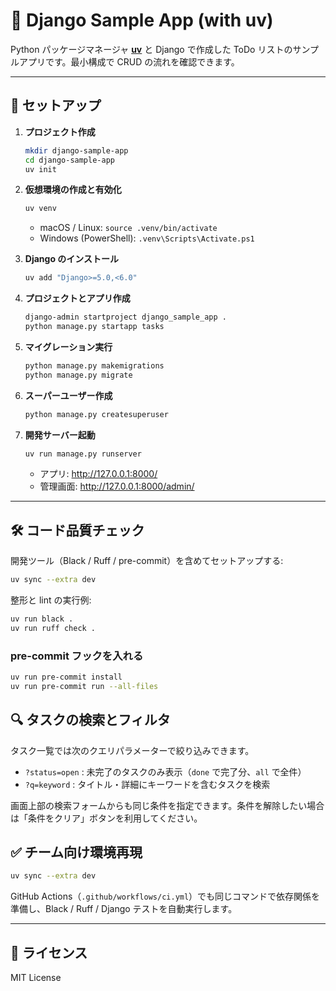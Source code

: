 # 🐍 Django Sample App (with uv)

Python パッケージマネージャ **[uv](https://github.com/astral-sh/uv)** と Django で作成した ToDo リストのサンプルアプリです。最小構成で CRUD の流れを確認できます。

---

## 🚀 セットアップ

1. **プロジェクト作成**

   ```bash
   mkdir django-sample-app
   cd django-sample-app
   uv init
   ```

2. **仮想環境の作成と有効化**

   ```bash
   uv venv
   ```

   - macOS / Linux: `source .venv/bin/activate`
   - Windows (PowerShell): `.venv\Scripts\Activate.ps1`

3. **Django のインストール**

   ```bash
   uv add "Django>=5.0,<6.0"
   ```

4. **プロジェクトとアプリ作成**

   ```bash
   django-admin startproject django_sample_app .
   python manage.py startapp tasks
   ```

5. **マイグレーション実行**

   ```bash
   python manage.py makemigrations
   python manage.py migrate
   ```

6. **スーパーユーザー作成**

   ```bash
   python manage.py createsuperuser
   ```

7. **開発サーバー起動**

   ```bash
   uv run manage.py runserver
   ```

   - アプリ: <http://127.0.0.1:8000/>
   - 管理画面: <http://127.0.0.1:8000/admin/>

---

## 🛠 コード品質チェック

開発ツール（Black / Ruff / pre-commit）を含めてセットアップする:

```bash
uv sync --extra dev
```

整形と lint の実行例:

```bash
uv run black .
uv run ruff check .
```

### pre-commit フックを入れる

```bash
uv run pre-commit install
uv run pre-commit run --all-files
```

## 🔍 タスクの検索とフィルタ

タスク一覧では次のクエリパラメーターで絞り込みできます。

- `?status=open` : 未完了のタスクのみ表示（`done` で完了分、`all` で全件）
- `?q=keyword` : タイトル・詳細にキーワードを含むタスクを検索

画面上部の検索フォームからも同じ条件を指定できます。条件を解除したい場合は「条件をクリア」ボタンを利用してください。

## ✅ チーム向け環境再現

```bash
uv sync --extra dev
```

GitHub Actions（`.github/workflows/ci.yml`）でも同じコマンドで依存関係を準備し、Black / Ruff / Django テストを自動実行します。

---

## 🧾 ライセンス

MIT License
